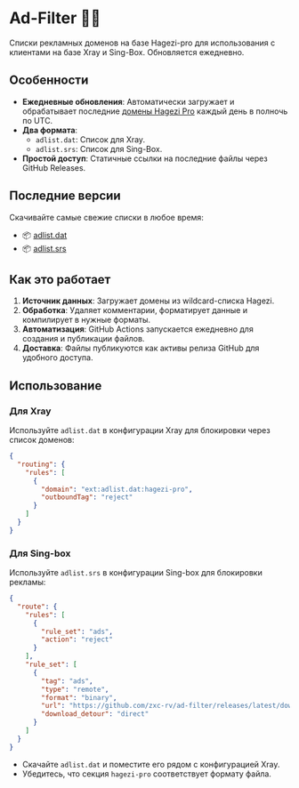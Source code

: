 # Ad-Filter 🚫✨

Списки рекламных доменов на базе Hagezi-pro для использования с клиентами на базе Xray и Sing-Box. Обновляется ежедневно.

## Особенности
- **Ежедневные обновления**: Автоматически загружает и обрабатывает последние [домены Hagezi Pro](https://github.com/hagezi/dns-blocklists) каждый день в полночь по UTC.
- **Два формата**:
  - `adlist.dat`: Список для Xray.
  - `adlist.srs`: Список для Sing-Box.
- **Простой доступ**: Статичные ссылки на последние файлы через GitHub Releases.

## Последние версии
Скачивайте самые свежие списки в любое время:

- 📦 [adlist.dat](https://github.com/zxc-rv/ad-filter/releases/latest/download/adlist.dat)  
- 📦 [adlist.srs](https://github.com/zxc-rv/ad-filter/releases/latest/download/adlist.srs)

## Как это работает
1. **Источник данных**: Загружает домены из wildcard-списка Hagezi.
2. **Обработка**: Удаляет комментарии, форматирует данные и компилирует в нужные форматы.
3. **Автоматизация**: GitHub Actions запускается ежедневно для создания и публикации файлов.
4. **Доставка**: Файлы публикуются как активы релиза GitHub для удобного доступа.

## Использование

### Для Xray
Используйте `adlist.dat` в конфигурации Xray для блокировки через список доменов:

```json
{
  "routing": {
    "rules": [
      {
        "domain": "ext:adlist.dat:hagezi-pro",
        "outboundTag": "reject"
      }
    ]
  }
}
```

### Для Sing-box
Используйте `adlist.srs` в конфигурации Sing-box для блокировки рекламы:

```json
{
  "route": {
    "rules": [
      {
        "rule_set": "ads",
        "action": "reject"
      }
    ],
    "rule_set": [
      {
        "tag": "ads",
        "type": "remote",
        "format": "binary",
        "url": "https://github.com/zxc-rv/ad-filter/releases/latest/download/adlist.srs",
        "download_detour": "direct"
      }
    ]
  }
}
```



- Скачайте `adlist.dat` и поместите его рядом с конфигурацией Xray.
- Убедитесь, что секция `hagezi-pro` соответствует формату файла.


